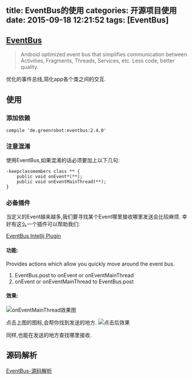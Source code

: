 title: EventBus的使用
categories: 开源项目使用
date: 2015-09-18 12:21:52
tags: [EventBus]
---


## [EventBus](https://github.com/greenrobot/EventBus)

> Android optimized event bus that simplifies communication between Activities, Fragments, Threads, Services, etc. Less code, better quality.

优化的事件总线,简化app各个类之间的交互.

## 使用
### 添加依赖

`compile 'de.greenrobot:eventbus:2.4.0'`

### 注意混淆

使用EventBus,如果混淆的话必须要加上以下几句:
```
-keepclassmembers class ** {
    public void onEvent*(**);
    public void onEventMainThread(**);
}
```

### 必备插件
当定义的Event越来越多,我们要寻找某个Event哪里接收哪里发送会比较麻烦.
幸好有这么一个插件可以帮助我们:  

[EventBus Intellij Plugin](https://github.com/kgmyshin/eventbus-intellij-plugin)

#### 功能:  
Provides actions which allow you quickly move around the event bus.
1. EventBus.post to onEvent or onEventMainThread
2. onEvent or onEventMainThread to EventBus.post

#### 效果:
![onEventMainThread效果图](http://ww2.sinaimg.cn/large/98900c07gw1ew6pb2igcqj20hu020t8u.jpg)

点击上图的图标,会帮你找到发送的地方.
![点击后效果](http://ww3.sinaimg.cn/large/98900c07gw1ew6pfa2tymj20k003dwfq.jpg)

同样,也能在发送的地方查找哪里接收.

## 源码解析

[EventBus-源码解析](http://a.codekk.com/detail/Android/Trinea/EventBus%20%E6%BA%90%E7%A0%81%E8%A7%A3%E6%9E%90)
